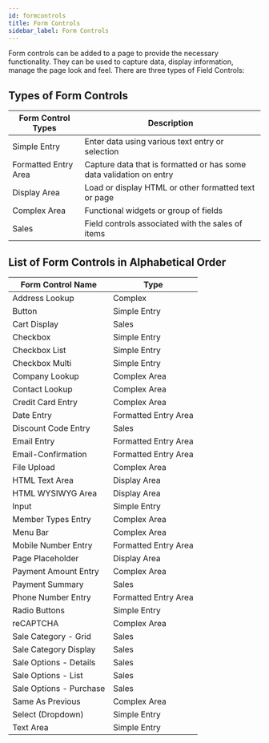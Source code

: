 ```yaml
---
id: formcontrols
title: Form Controls
sidebar_label: Form Controls
---
```


Form controls can be added to a page to provide the necessary functionality. They can be used to capture data, display information, manage the page look and feel. There are three types of Field Controls:

## Types of Form Controls

| Form Control Types | Description |
| - | - |
| Simple Entry | Enter data using various text entry or selection  |
| Formatted Entry Area | Capture data that is formatted or has some data validation on entry | 
| Display Area | Load or display HTML or other formatted text or page |
| Complex Area | Functional widgets or group of fields |
| Sales | Field controls associated with the sales of items |

## List of Form Controls in Alphabetical Order

| Form Control Name | Type |
| - | - |
| Address Lookup | Complex |
| Button | Simple Entry | 
| Cart Display | Sales |
| Checkbox | Simple Entry |
| Checkbox List | Simple Entry |
| Checkbox Multi | Simple Entry |
| Company Lookup | Complex Area |
| Contact Lookup | Complex Area |
| Credit Card Entry | Complex Area |
| Date Entry | Formatted Entry Area |
| Discount Code Entry | Sales |
| Email Entry | Formatted Entry Area |
| Email-Confirmation | Formatted Entry Area |
| File Upload | Complex Area | 
| HTML Text Area | Display Area |
| HTML WYSIWYG Area | Display Area |
| Input | Simple Entry |
| Member Types Entry | Complex Area |
| Menu Bar | Complex Area |
| Mobile Number Entry | Formatted Entry Area |
| Page Placeholder | Display Area |
| Payment Amount Entry | Complex Area |
| Payment Summary | Sales |
| Phone Number Entry | Formatted Entry Area |
| Radio Buttons | Simple Entry |
| reCAPTCHA | Complex Area |
| Sale Category - Grid | Sales |
| Sale Category Display | Sales |
| Sale Options - Details| Sales |
| Sale Options - List | Sales |
| Sale Options - Purchase | Sales |
| Same As Previous | Complex Area |
| Select (Dropdown) | Simple Entry |
| Text Area | Simple Entry |

